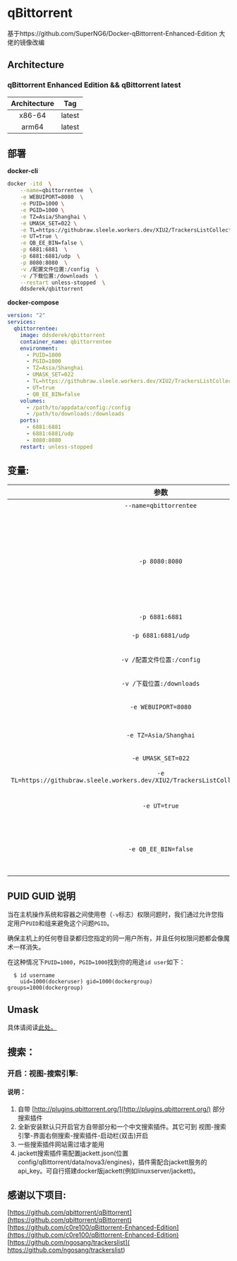# qBittorrent

基于https://github.com/SuperNG6/Docker-qBittorrent-Enhanced-Edition 大佬的镜像改编

## Architecture
### qBittorrent Enhanced Edition && qBittorrent latest

| Architecture | Tag            |
| :----------: | :------------: |
| x86-64       | latest   |
| arm64        | latest |

## 部署

**docker-cli**

````bash
docker -itd  \
    --name=qbittorrentee  \
    -e WEBUIPORT=8080  \
    -e PUID=1000 \
    -e PGID=1000 \
    -e TZ=Asia/Shanghai \
    -e UMASK_SET=022 \
    -e TL=https://githubraw.sleele.workers.dev/XIU2/TrackersListCollection/master/best.txt \
    -e UT=true \
    -e QB_EE_BIN=false \
    -p 6881:6881  \
    -p 6881:6881/udp  \
    -p 8080:8080  \
    -v /配置文件位置:/config  \
    -v /下载位置:/downloads  \
    --restart unless-stopped  \
    ddsderek/qbittorrent
````

**docker-compose**

````yaml
version: "2"
services:
  qbittorrentee:
    image: ddsderek/qbittorrent
    container_name: qbittorrentee
    environment:
      - PUID=1000
      - PGID=1000
      - TZ=Asia/Shanghai
      - UMASK_SET=022
      - TL=https://githubraw.sleele.workers.dev/XIU2/TrackersListCollection/master/best.txt
      - UT=true
      - QB_EE_BIN=false
    volumes:
      - /path/to/appdata/config:/config
      - /path/to/downloads:/downloads
    ports:
      - 6881:6881
      - 6881:6881/udp
      - 8080:8080
    restart: unless-stopped
````

## 变量:

|参数|说明|
|:-:|:-:|
| `--name=qbittorrentee` |容器名|
| `-p 8080:8080` |web访问端口 [IP:8080](IP:8080);(默认用户名:admin;默认密码:adminadmin);此端口需与容器端口和环境变量保持一致，否则无法访问|
| `-p 6881:6881` |BT下载监听端口|
| `-p 6881:6881/udp` |BT下载DHT监听端口|
| `-v /配置文件位置:/config` |qBittorrent配置文件位置|
| `-v /下载位置:/downloads` |qBittorrent下载位置|
| `-e WEBUIPORT=8080` |web访问端口环境变量|
| `-e TZ=Asia/Shanghai` |系统时区设置,默认为Asia/Shanghai|
| ```-e UMASK_SET=022``` |设置权限掩码|
| ```-e TL=https://githubraw.sleele.workers.dev/XIU2/TrackersListCollection/master/best.txt``` |TrackersList，可以自定义|
| ```-e UT=true``` |是否更新TrackersList，推荐开启|
| ```-e QB_EE_BIN=false``` |是否使用内置[qBittorrent Enhanced Edition](https://github.com/c0re100/qBittorrent-Enhanced-Edition)，默认关闭|

## PUID GUID 说明

当在主机操作系统和容器之间使用卷（`-v`标志）权限问题时，我们通过允许您指定用户`PUID`和组来避免这个问题`PGID`。

确保主机上的任何卷目录都归您指定的同一用户所有，并且任何权限问题都会像魔术一样消失。

在这种情况下`PUID=1000`，`PGID=1000`找到你的用途`id user`如下：

```
  $ id username
    uid=1000(dockeruser) gid=1000(dockergroup) groups=1000(dockergroup)
```

## Umask

具体请阅读[此处。](https://en.wikipedia.org/wiki/Umask)

## 搜索：

### 开启：视图-搜索引擎:
#### 说明：

1. 自带 [http://plugins.qbittorrent.org/](http://plugins.qbittorrent.org/) 部分搜索插件
2. 全新安装默认只开启官方自带部分和一个中文搜索插件。其它可到 视图-搜索引擎-界面右侧搜索-搜索插件-启动栏(双击)开启
3. 一些搜索插件网站需过墙才能用
4. jackett搜索插件需配置jackett.json(位置config/qBittorrent/data/nova3/engines)，插件需配合jackett服务的api_key。可自行搭建docker版jackett(例如linuxserver/jackett)。

## 感谢以下项目:
[https://github.com/qbittorrent/qBittorrent](https://github.com/qbittorrent/qBittorrent)   
[https://github.com/c0re100/qBittorrent-Enhanced-Edition](https://github.com/c0re100/qBittorrent-Enhanced-Edition)    
[https://github.com/ngosang/trackerslist]( https://github.com/ngosang/trackerslist)
